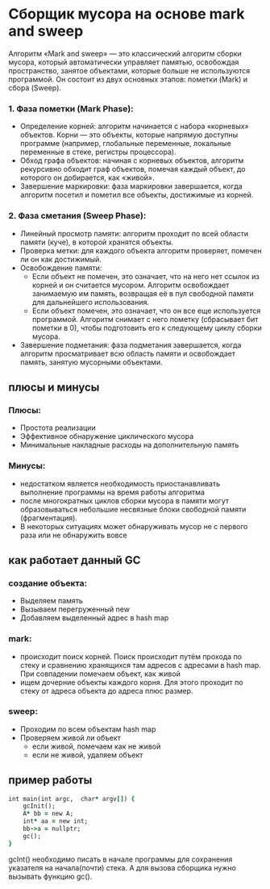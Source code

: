 # Сборщик мусора на основе mark and sweep
Алгоритм «Mark and sweep» — это классический алгоритм сборки мусора, который автоматически управляет памятью, освобождая пространство, занятое объектами, которые больше не используются программой. Он состоит из двух основных этапов: пометки (Mark) и сбора (Sweep).
### 1. Фаза пометки (Mark Phase):  
  - Определение корней: алгоритм начинается с набора «корневых» объектов. Корни — это объекты, которые напрямую доступны программе (например, глобальные переменные, локальные переменные в стеке, регистры процессора).  
  - Обход графа объектов: начиная с корневых объектов, алгоритм рекурсивно обходит граф объектов, помечая каждый объект, до которого он добирается, как «живой».  
  - Завершение маркировки: фаза маркировки завершается, когда алгоритм посетил и пометил все объекты, достижимые из корней.  
### 2. Фаза сметания (Sweep Phase):  
  - Линейный просмотр памяти: алгоритм проходит по всей области памяти (куче), в которой хранятся объекты.  
  - Проверка метки: для каждого объекта алгоритм проверяет, помечен ли он как достижимый.  
  - Освобождение памяти:  
    - Если объект не помечен, это означает, что на него нет ссылок из корней и он считается мусором. Алгоритм освобождает занимаемую им память, возвращая её в пул свободной памяти для дальнейшего использования.  
    - Если объект помечен, это означает, что он все еще используется программой. Алгоритм снимает с него пометку (сбрасывает бит пометки в 0), чтобы подготовить его к следующему циклу сборки мусора.  
  - Завершение подметания: фаза подметания завершается, когда алгоритм просматривает всю область памяти и освобождает память, занятую мусорными объектами.  
  
## плюсы и минусы
### Плюсы:  
  - Простота реализации  
  - Эффективное обнаружение циклического мусора  
  - Минимальные накладные расходы на дополнительную память  
### Минусы:  
  - недостатком является необходимость приостанавливать выполнение программы на время работы алгоритма  
  - после многократных циклов сборки мусора в памяти могут образовываться небольшие несвязные блоки свободной памяти (фрагментация).   
  - В некоторых ситуациях может обнаруживать мусор не с первого раза или не обнаружить вовсе  
## как работает данный GC

### создание объекта:  
  - Выделяем память
  - Вызываем перегруженный new
  - Добавляем выделенный адрес в hash map  
### mark:
  - происходит поиск корней. Поиск происходит путём прохода по стеку и сравнению хранящихся там адресов с адресами в hash map. При совпадении помечаем объект, как живой
  - ищем дочерние объекты каждого корня. Для этого проходит по стеку от адреса объекта до адреса плюс размер.  
### sweep:
  - Проходим по всем объектам hash map
  - Проверяем живой ли объект
    - если живой, помечаем как не живой
    - если не живой, удаляем объект

## пример работы

```rb
int main(int argc,  char* argv[]) {
    gcInit();
    A* bb = new A;
    int* aa = new int;
    bb->a = nullptr;
    gc();
}
```
gcInt() необходимо писать в начале программы для сохранения указателя на начала(почти) стека. А для вызова сборщика нужно вызывать функцию gc().






  

